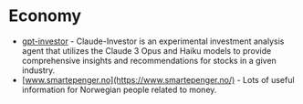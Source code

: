 # Economy

- [gpt-investor](https://github.com/mshumer/gpt-investor) - Claude-Investor is an experimental investment analysis agent that utilizes the Claude 3 Opus and Haiku models to provide comprehensive insights and recommendations for stocks in a given industry.
- [www.smartepenger.no](https://www.smartepenger.no/) - Lots of useful information for Norwegian people related to money.
